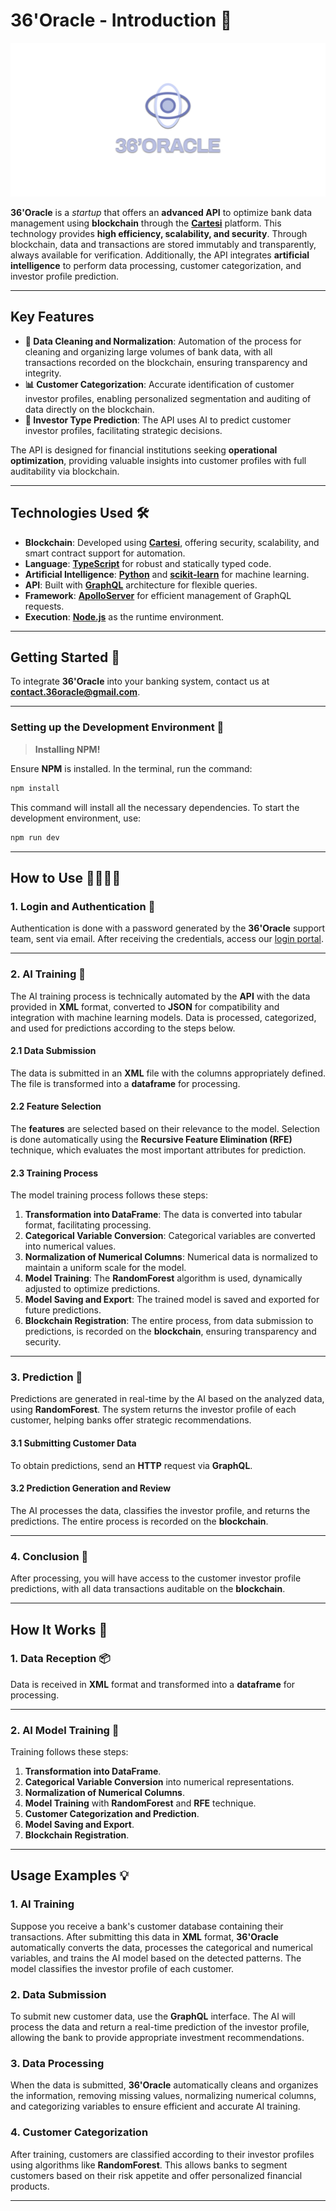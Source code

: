 
# 36'Oracle - Introduction 🚀

![Logo](https://github.com/carbone027/solana-radar-project/blob/main/assets/logoenome.png)

**36'Oracle** is a *startup* that offers an **advanced API** to optimize bank data management using **blockchain** through the **[Cartesi](https://cartesi.io/)** platform. This technology provides **high efficiency, scalability, and security**. Through blockchain, data and transactions are stored immutably and transparently, always available for verification. Additionally, the API integrates **artificial intelligence** to perform data processing, customer categorization, and investor profile prediction.

---

## Key Features

- **🧹 Data Cleaning and Normalization**: Automation of the process for cleaning and organizing large volumes of bank data, with all transactions recorded on the blockchain, ensuring transparency and integrity.
- **📊 Customer Categorization**: Accurate identification of customer investor profiles, enabling personalized segmentation and auditing of data directly on the blockchain.
- **🔮 Investor Type Prediction**: The API uses AI to predict customer investor profiles, facilitating strategic decisions.

The API is designed for financial institutions seeking **operational optimization**, providing valuable insights into customer profiles with full auditability via blockchain.

---

## Technologies Used 🛠️

- **Blockchain**: Developed using **[Cartesi](https://cartesi.io/)**, offering security, scalability, and smart contract support for automation.
- **Language**: **[TypeScript](https://www.typescriptlang.org/)** for robust and statically typed code.
- **Artificial Intelligence**: **[Python](https://www.python.org/)** and **[scikit-learn](https://scikit-learn.org/)** for machine learning.
- **API**: Built with **[GraphQL](https://graphql.org/)** architecture for flexible queries.
- **Framework**: **[ApolloServer](https://www.apollographql.com/docs/apollo-server/)** for efficient management of GraphQL requests.
- **Execution**: **[Node.js](https://nodejs.org/)** as the runtime environment.

---

## Getting Started 🚀

To integrate **36'Oracle** into your banking system, contact us at **contact.36oracle@gmail.com**.

---

### Setting up the Development Environment 🚀

> **Installing NPM!**

Ensure **NPM** is installed. In the terminal, run the command:

```bash
npm install
```

This command will install all the necessary dependencies. To start the development environment, use:

```bash
npm run dev
```

---

## How to Use 👨‍💻👩‍💻

### 1. Login and Authentication 🔑

Authentication is done with a password generated by the **36'Oracle** support team, sent via email. After receiving the credentials, access our [login portal](www.google.com.br).

---

### 2. AI Training 🤖

The AI training process is technically automated by the **API** with the data provided in **XML** format, converted to **JSON** for compatibility and integration with machine learning models. Data is processed, categorized, and used for predictions according to the steps below.

#### 2.1 Data Submission
The data is submitted in an **XML** file with the columns appropriately defined. The file is transformed into a **dataframe** for processing.

#### 2.2 Feature Selection
The **features** are selected based on their relevance to the model. Selection is done automatically using the **Recursive Feature Elimination (RFE)** technique, which evaluates the most important attributes for prediction.

#### 2.3 Training Process
The model training process follows these steps:

1. **Transformation into DataFrame**: The data is converted into tabular format, facilitating processing.
2. **Categorical Variable Conversion**: Categorical variables are converted into numerical values.
3. **Normalization of Numerical Columns**: Numerical data is normalized to maintain a uniform scale for the model.
4. **Model Training**: The **RandomForest** algorithm is used, dynamically adjusted to optimize predictions.
5. **Model Saving and Export**: The trained model is saved and exported for future predictions.
6. **Blockchain Registration**: The entire process, from data submission to predictions, is recorded on the **blockchain**, ensuring transparency and security.

---

### 3. Prediction 🎯

Predictions are generated in real-time by the AI based on the analyzed data, using **RandomForest**. The system returns the investor profile of each customer, helping banks offer strategic recommendations.

#### 3.1 Submitting Customer Data
To obtain predictions, send an **HTTP** request via **GraphQL**.

#### 3.2 Prediction Generation and Review
The AI processes the data, classifies the investor profile, and returns the predictions. The entire process is recorded on the **blockchain**.

---

### 4. Conclusion 🏁

After processing, you will have access to the customer investor profile predictions, with all data transactions auditable on the **blockchain**.

---

## How It Works 🔧
<a name="how-it-works"></a>

### 1. Data Reception 📦

Data is received in **XML** format and transformed into a **dataframe** for processing.

---

### 2. AI Model Training 🧠

Training follows these steps:

1. **Transformation into DataFrame**.
2. **Categorical Variable Conversion** into numerical representations.
3. **Normalization of Numerical Columns**.
4. **Model Training** with **RandomForest** and **RFE** technique.
5. **Customer Categorization and Prediction**.
6. **Model Saving and Export**.
7. **Blockchain Registration**.

---

## Usage Examples 💡

### 1. AI Training

Suppose you receive a bank's customer database containing their transactions. After submitting this data in **XML** format, **36'Oracle** automatically converts the data, processes the categorical and numerical variables, and trains the AI model based on the detected patterns. The model classifies the investor profile of each customer.

### 2. Data Submission

To submit new customer data, use the **GraphQL** interface. The AI will process the data and return a real-time prediction of the investor profile, allowing the bank to provide appropriate investment recommendations.

### 3. Data Processing

When the data is submitted, **36'Oracle** automatically cleans and organizes the information, removing missing values, normalizing numerical columns, and categorizing variables to ensure efficient and accurate AI training.

### 4. Customer Categorization

After training, customers are classified according to their investor profiles using algorithms like **RandomForest**. This allows banks to segment customers based on their risk appetite and offer personalized financial products.

---

